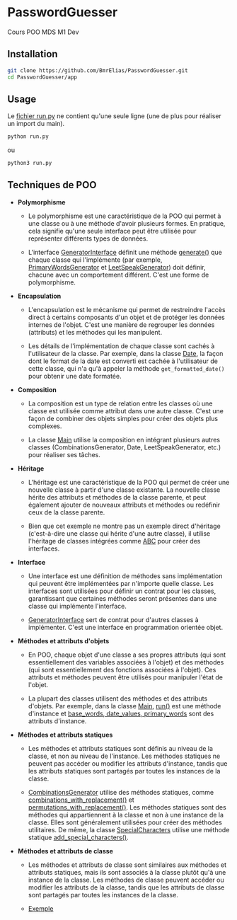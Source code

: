 # PasswordGuesser

Cours POO MDS M1 Dev

## Installation

```bash
git clone https://github.com/BmrElias/PasswordGuesser.git
cd PasswordGuesser/app
```

## Usage

Le [fichier run.py](app/run.py) ne contient qu'une seule ligne (une de plus pour réaliser un import du main).

```bash
python run.py
```

ou

```bash
python3 run.py
```

## Techniques de POO

-   **Polymorphisme**

    -   Le polymorphisme est une caractéristique de la POO qui permet à une classe ou à une méthode d'avoir plusieurs formes. En pratique, cela signifie qu'une seule interface peut être utilisée pour représenter différents types de données.

    -   L'interface [GeneratorInterface](app/generator_interface.py) définit une méthode [generate()](https://github.com/BmrElias/PasswordGuesser/blob/c2ccb0e92369867015c521bde9832b20c7fe51b6/app/generator_interface.py#L6C6-L6C6) que chaque classe qui l'implémente (par exemple, [PrimaryWordsGenerator]([app/primary_word_generator.py](https://github.com/BmrElias/PasswordGuesser/blob/7c22d8b0f1bfa37ad8acbe57496417cc9707598a/app/primary_word_generator.py#L15)) et [LeetSpeakGenerator]([app/leet_speak_generator.py](https://github.com/BmrElias/PasswordGuesser/blob/7c22d8b0f1bfa37ad8acbe57496417cc9707598a/app/leet_speak_generator.py#L10))) doit définir, chacune avec un comportement différent. C'est une forme de polymorphisme.

-   **Encapsulation**

    -   L'encapsulation est le mécanisme qui permet de restreindre l'accès direct à certains composants d'un objet et de protéger les données internes de l'objet. C'est une manière de regrouper les données (attributs) et les méthodes qui les manipulent.

    -   Les détails de l'implémentation de chaque classe sont cachés à l'utilisateur de la classe. Par exemple, dans la classe [Date](app/date_generator.py), la façon dont le format de la date est converti est cachée à l'utilisateur de cette classe, qui n'a qu'à appeler la méthode `get_formatted_date()` pour obtenir une date formatée.

-   **Composition**

    -   La composition est un type de relation entre les classes où une classe est utilisée comme attribut dans une autre classe. C'est une façon de combiner des objets simples pour créer des objets plus complexes.

    -   La classe [Main](app/main.py) utilise la composition en intégrant plusieurs autres classes (CombinationsGenerator, Date, LeetSpeakGenerator, etc.) pour réaliser ses tâches.

-   **Héritage**

    -   L'héritage est une caractéristique de la POO qui permet de créer une nouvelle classe à partir d'une classe existante. La nouvelle classe hérite des attributs et méthodes de la classe parente, et peut également ajouter de nouveaux attributs et méthodes ou redéfinir ceux de la classe parente.

    -   Bien que cet exemple ne montre pas un exemple direct d'héritage (c'est-à-dire une classe qui hérite d'une autre classe), il utilise l'héritage de classes intégrées comme [ABC](https://github.com/BmrElias/PasswordGuesser/blob/7c22d8b0f1bfa37ad8acbe57496417cc9707598a/app/generator_interface.py#L4) pour créer des interfaces.

-   **Interface**

    -   Une interface est une définition de méthodes sans implémentation qui peuvent être implémentées par n'importe quelle classe. Les interfaces sont utilisées pour définir un contrat pour les classes, garantissant que certaines méthodes seront présentes dans une classe qui implémente l'interface.

    -   [GeneratorInterface](app/generator_interface.py) sert de contrat pour d'autres classes à implémenter. C'est une interface en programmation orientée objet.

-   **Méthodes et attributs d'objets**

    -   En POO, chaque objet d'une classe a ses propres attributs (qui sont essentiellement des variables associées à l'objet) et des méthodes (qui sont essentiellement des fonctions associées à l'objet). Ces attributs et méthodes peuvent être utilisés pour manipuler l'état de l'objet.

    -   La plupart des classes utilisent des méthodes et des attributs d'objets. Par exemple, dans la classe [Main](app/main.py), [run()]([https://github.com/BmrElias/PasswordGuesser/blob/7c22d8b0f1bfa37ad8acbe57496417cc9707598a/app/main.py#L121](https://github.com/BmrElias/PasswordGuesser/blob/7c22d8b0f1bfa37ad8acbe57496417cc9707598a/app/main.py#L20)) est une méthode d'instance et [base_words, date_values, primary_words](https://github.com/BmrElias/PasswordGuesser/blob/7c22d8b0f1bfa37ad8acbe57496417cc9707598a/app/main.py#L21C9-L23C32) sont des attributs d'instance.

-   **Méthodes et attributs statiques**

    -   Les méthodes et attributs statiques sont définis au niveau de la classe, et non au niveau de l'instance. Les méthodes statiques ne peuvent pas accéder ou modifier les attributs d'instance, tandis que les attributs statiques sont partagés par toutes les instances de la classe.

    -   [CombinationsGenerator](app/combinations_generator.py) utilise des méthodes statiques, comme [combinations_with_replacement()](https://github.com/BmrElias/PasswordGuesser/blob/7c22d8b0f1bfa37ad8acbe57496417cc9707598a/app/combinations_generator.py#L3) et [permutations_with_replacement()](https://github.com/BmrElias/PasswordGuesser/blob/7c22d8b0f1bfa37ad8acbe57496417cc9707598a/app/combinations_generator.py#L14). Les méthodes statiques sont des méthodes qui appartiennent à la classe et non à une instance de la classe. Elles sont généralement utilisées pour créer des méthodes utilitaires. De même, la classe [SpecialCharacters](app/special_characters.py) utilise une méthode statique [add_special_characters()](https://github.com/BmrElias/PasswordGuesser/blob/7c22d8b0f1bfa37ad8acbe57496417cc9707598a/app/special_characters.py#L3).

-   **Méthodes et attributs de classe**

    -   Les méthodes et attributs de classe sont similaires aux méthodes et attributs statiques, mais ils sont associés à la classe plutôt qu'à une instance de la classe. Les méthodes de classe peuvent accéder ou modifier les attributs de la classe, tandis que les attributs de classe sont partagés par toutes les instances de la classe.

    -   [Exemple](app/test_class.py)
